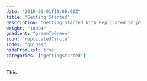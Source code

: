```yaml
---
date: "2018-05-01T19:00:00Z"
title: "Getting Started"
description: "Getting Started With Replicated Ship"
weight: "10004"
gradient: "greenToGreen"
icon: "replicatedCircle"
index: "guides"
hideFromList: true
categories: ["gettingstarted"]
---
```


This